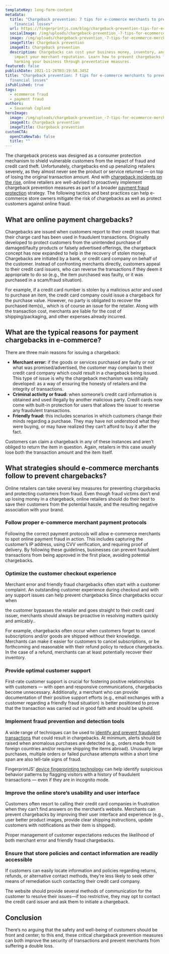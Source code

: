 ```yaml
---
templateKey: long-form-content
metadata:
  title: "Chargeback prevention: 7 tips for e-commerce merchants to prevent
    financial losses"
  url: https://fingerprintjs.com/blog/chargeback-prevention-tips-for-ecommerce-merchants
  socialImage: /img/uploads/chargeback-prevention_-7-tips-for-ecommerce-merchants-to-prevent-financial-losses-1-.png
  image: /img/uploads/chargeback-prevention_-7-tips-for-ecommerce-merchants-to-prevent-financial-losses-1-.png
  imageTitle: Chargeback prevention
  imageAlt: Chargeback prevention
  description: Chargebacks can cost your business money, inventory, and negatively
    impact your merchant reputation. Learn how to prevent chargebacks from
    harming your business through preventative measures.
featured: false
publishDate: 2021-11-26T03:19:58.345Z
title: "Chargeback prevention: 7 tips for e-commerce merchants to prevent
  financial losses"
isPublished: true
tags:
  - ecommerce fraud
  - payment fraud
authors:
  - Savannah Copland
heroImage:
  image: /img/uploads/chargeback-prevention_-7-tips-for-ecommerce-merchants-to-prevent-financial-losses-1-.png
  imageAlt: Chargeback prevention
  imageTitle: Chargeback prevention
customCTA:
  openCtaNewTab: false
  title: ""
---
```

The chargeback process was designed as a consumer protection mechanism to shield vulnerable customers from the impact of fraud and credit card theft. Unfortunately, chargebacks end up penalizing retailers severely, as they almost never see the product or service returned — on top of losing the original transaction amount. And with [chargeback incidents on the rise](https://www.versapay.com/blog/chargebacks-are-up-25-percent-how-to-protect-your-business-from-fraud), online retailers are well-advised to proactively implement chargeback prevention measures as part of a broader [payment fraud protection](https://fingerprintjs.com/payment-fraud/) strategy. The following tactics and best practices can help e-commerce store owners mitigate the risk of chargebacks as well as protect customers against online fraud.

## What are online payment chargebacks?

Chargebacks are issued when customers report to their credit issuers that their charge card has been used in fraudulent transactions. Originally developed to protect customers from the unintended purchase of damaged/faulty products or falsely advertised offerings, the chargeback concept has now expanded to help in the recovery of stolen money. Chargebacks are initiated by a bank, or credit card company on behalf of the customer. Instead of confronting merchants directly, customers appeal to their credit card issuers, who can reverse the transactions if they deem it appropriate to do so (e.g., the item purchased was faulty, or it was purchased in a scam/fraud situation). 

For example, if a credit card number is stolen by a malicious actor and used to purchase an item, the credit card company could issue a chargeback for the purchase value. However, no party is obligated to recover the purchased item(s),, which is of course an issue for the retailer. Along with the transaction cost, merchants are liable for the cost of shipping/packaging, and other expenses already incurred.

## What are the typical reasons for payment chargebacks in e-commerce?

There are three main reasons for issuing a chargeback:

* **Merchant error:** if the goods or services purchased are faulty or not what was promised/advertised, the customer may complain to their credit card company which could result in a chargeback being issued. This type of issue is why the chargeback mechanism was initially developed: as a way of ensuring the honesty of retailers and the integrity of transactions.
* **Criminal activity or fraud:** when someone’s credit card information is obtained and used illegally by another malicious party. Credit cards now come with built-in protection for users that allows the issuer to reverse any fraudulent transactions.
* **Friendly fraud:** this includes scenarios in which customers change their minds regarding a purchase. They may have not understood what they were buying, or may have realized they can’t afford to buy it after the fact. 

Customers can claim a chargeback in any of these instances and aren’t obliged to return the item in question. Again, retailers in this case usually lose both the transaction amount and the item itself.

## What strategies should e-commerce merchants follow to prevent chargebacks?

Online retailers can take several key measures for preventing chargebacks and protecting customers from fraud. Even though fraud victims don’t end up losing money in a chargeback, online retailers should do their best to save their customers from the potential hassle, and the resulting negative association with your brand.

### Follow proper e-commerce merchant payment protocols

Following the correct payment protocols will allow e-commerce merchants to spot online payment fraud in action. This includes capturing the customer’s IP address, using CVV verification, and requiring proof of delivery. By following these guidelines, businesses can prevent fraudulent transactions from being approved in the first place, avoiding potential chargebacks. 

### Optimize the customer checkout experience

Merchant error and friendly fraud chargebacks often start with a customer complaint. An outstanding customer experience during checkout and with any support issues can help prevent chargebacks Since chargebacks occur when 

the customer bypasses the retailer and goes straight to their credit card issuer, merchants should always be proactive in resolving matters quickly and amicably..

For example, chargebacks often occur when customers forget to cancel subscriptions and/or goods are shipped without their knowledge. Merchants can make it easier for customers to cancel subscriptions, or be forthcoming and reasonable with their refund policy to reduce chargebacks. In the case of a refund, merchants can at least potentially recover their inventory.

### Provide optimal customer support

First-rate customer support is crucial for fostering positive relationships with customers — with open and responsive communications, chargebacks become unnecessary. Additionally, a merchant who can provide documentation of their positive support efforts (e.g., email exchanges with a customer regarding a friendly fraud situation) is better positioned to prove that the transaction was carried out in good faith and should be upheld. 

### Implement fraud prevention and detection tools

A wide range of techniques can be used to [identify and prevent fraudulent transactions](https://www.merchantfraudjournal.com/top-chargeback-protection-solutions/) that could result in chargebacks. At minimum, alerts should be raised when anomalous purchases are detected (e.g., orders made from foreign countries and/or require shipping the items abroad). Unusually large purchases, multiple orders or failed purchase attempts within a short time span are also tell-tale signs of fraud. 

FingerprintJS’ [device fingerprinting technology](https://fingerprintjs.com/demo/) can help identify suspicious behavior patterns by flagging visitors with a history of fraudulent transactions — even if they are in incognito mode.

### Improve the online store’s usability and user interface

Customers often resort to calling their credit card companies in frustration when they can’t find answers on the merchant’s website. Merchants can prevent chargebacks by improving their user interface and experience (e.g., user better product images, provide clear shipping instructions, update customers with notifications as their item is shipped). 

Proper management of customer expectations reduces the likelihood of both merchant error and friendly fraud chargebacks. 

### Ensure that store policies and contact information are readily accessible

If customers can easily locate information and policies regarding returns, refunds, or alternative contact methods, they’re less likely to seek other means of remediation such contacting their credit card company. 

The website should provide several methods of communication for the customer to resolve their issues—if too restrictive, they may opt to contact the credit card issuer and ask them to initiate a chargeback.

## Conclusion

There’s no arguing that the safety and well-being of customers should be front and center; to this end, these critical chargeback prevention measures can both improve the security of transactions and prevent merchants from suffering a double loss.